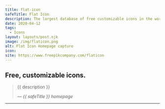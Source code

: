 ```yaml
---
title: flat-icon
safeTitle: Flat Icon
description: The largest database of free customizable icons in the world. Flaticon has more than a million icons in all formats, for all kind of projects, presentations, apps, websites, etc.
date: 2020-04-12
tags:
  - Icons
layout: layouts/post.njk
image: /img/flaticon.png
alt: Flat Icon Homepage capture
icon: 
site: https://www.freepikcompany.com/flaticon
---
```


<div class="box">

## Free, customizable icons.

<!-- <figure class="image">
<img alt="{{ alt }}" src="{{ image }}">
</figure> -->

> {{ description }}
>
> <cite>&mdash; {{ safeTitle }} homepage</cite>

</div>

---